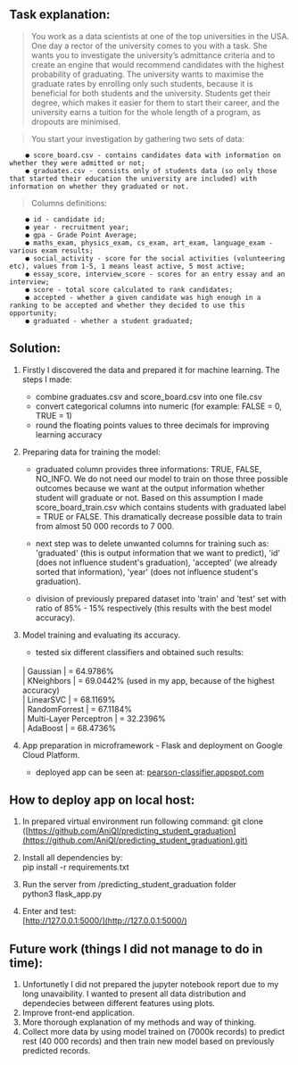 ## <b> Task explanation:</b>

> You work as a data scientists at one of the top universities in the USA. One day a rector of the university comes to you with a task. She wants you to investigate the university’s admittance criteria and to create an engine that would recommend candidates with the highest probability of graduating. The university wants to maximise the graduate rates by enrolling only such students, because it is beneficial for both students and the university. Students get their degree, which makes it easier for them to start their career, and the university earns a tuition for the whole length of a program, as dropouts are minimised.

>You start your investigation by gathering two sets of data:

		● score_board.csv - contains candidates data with information on whether they were admitted or not;
		● graduates.csv - consists only of students data (so only those that started their education the university are included) with information on whether they graduated or not.
>Columns definitions:
	
		● id - candidate id;
		● year - recruitment year;
		● gpa - Grade Point Average;
		● maths_exam, physics_exam, cs_exam, art_exam, language_exam - various exam results;
		● social_activity - score for the social activities (volunteering etc), values from 1-5, 1 means least active, 5 most active;
		● essay_score, interview_score - scores for an entry essay and an interview;
		● score - total score calculated to rank candidates;
		● accepted - whether a given candidate was high enough in a ranking to be accepted and whether they decided to use this opportunity;
		● graduated - whether a student graduated;

## <b> Solution: </b>

 1. Firstly I discovered the data and prepared it for machine learning. The steps I made:

	 - combine graduates.csv and score_board.csv into one file.csv
	 - convert categorical columns into numeric (for example: FALSE = 0, TRUE = 1)
	 - round the floating points values to three decimals for improving learning accuracy

2. Preparing data for training the model:

	 - graduated column provides three informations: TRUE, FALSE, NO_INFO. We do not need our model to train on those three possible outcomes because we want at the output information whether student will graduate or not. Based on this assumption I made score_board_train.csv which contains students with graduated label = TRUE or FALSE. This dramatically decrease possible data to train from almost 50 000 records to 7 000. 
 
	 - next step was to delete unwanted columns for training such as: 
 'graduated' (this is output information that we want to predict), 
 'id' (does not influence student's graduation), 
 'accepted' (we already sorted that information), 
 'year' (does not influence student's graduation).
 
	 - division of previously prepared dataset into 'train' and 'test' set with ratio of 85% - 15% respectively (this results with the best model accuracy).
 3. Model training and evaluating its accuracy.
	 - tested six different classifiers and obtained such results:
	 <br>
	 | Gaussian   |  = 64.9786% 
	 <br>
	 | KNeighbors | = 69.0442% (used in my app, because of the highest accuracy)
	 <br>
	 | LinearSVC | = 68.1169%
	 <br>
	 | RandomForrest | = 67.1184%
	 <br>
	 | Multi-Layer Perceptron | = 32.2396%
	 <br>
	 | AdaBoost | = 68.4736%

4. App preparation in microframework - Flask and deployment on Google Cloud Platform.
		
	- deployed app can be seen at: [pearson-classifier.appspot.com](http://pearson-classifier.appspot.com/)
## How to deploy app on local host:
1.  In prepared virtual environment run following command: 
    git clone  ([https://github.com/AniQl/predicting_student_graduation](https://github.com/AniQl/predicting_student_graduation).git)
    
2.  Install all dependencies by:
    <br>pip install -r requirements.txt
    
3.  Run the server from /predicting_student_graduation folder
    <br>python3 flask_app.py
    
4.  Enter and test:  
    [http://127.0.0.1:5000/](http://127.0.0.1:5000/)
	
## Future work (things I did not manage to do in time):

 1. Unfortunetly I did not prepared the jupyter notebook report due to my long unavaibility. I wanted to present all data distribution and dependecies between different features using plots.
 2. Improve front-end application.
 3. More thorough explanation of my methods and way of thinking.
 4. Collect more data by using model trained on (7000k records) to predict rest (40 000 records) and then train new model based on previously predicted records. 

